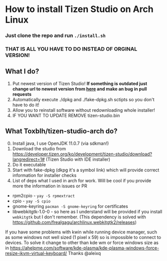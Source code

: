 # How to install Tizen Studio on Arch Linux

### Just clone the repo and run `./install.sh` 
### THAT IS ALL YOU HAVE TO DO INSTEAD OF ORGINAL VERSION!

## What I do?

1. Put newest version of Tizen Studio!
**If something is outdated just change url to newest version from [here](https://download.tizen.org/sdk/Installer) and make an bug in pull requests**
2. Automatically execute ./dpkg and ./fake-dpkg.sh sctipts so you don't have to do it!
3. Allow you to reinstall software without redownloading whole installer!
4. IF YOU WANT TO UPDATE REMOVE tizen-studio.bin 

## What Toxblh/tizen-studio-arch do?

0. Install java, I use OpenJDK 11.0.7 (via sdkman!)
1. Download the studio from https://developer.tizen.org/ko/development/tizen-studio/download?langredirect=1# (Tizen Studio with IDE installer)
2. Do it executable
3. Start with fake-dpkg (dkpg it's a symbol link) which will provide correct information for installer checks
4. List of deps what I used in arch for work. Will be cool if you provide more the information in issues or PR

- rpm2cpio - `yay -S rpmextract`
- cpio - `yay -S cpio`
- gnome-keyring `pacman -S gnome-keyring` for certificates
- libwebkitgtk-1.0-0 - so here as I understand will be provided if you install `webkitgtk` but I don't remember. (This dependency is solved with https://github.com/frealgagu/archlinux.webkitgtk2/releases)

If you have some problems with kwin while running device manager, such as some windows not well sized (1 pixel x 59) so is impossible to connect to devices.
To solve it change to other than kde wm or force windows size as in https://ahelpme.com/software/kde-plasma/kde-plasma-windows-force-resize-ikvm-virtual-keyboard/ 
Thanks @aleixq
